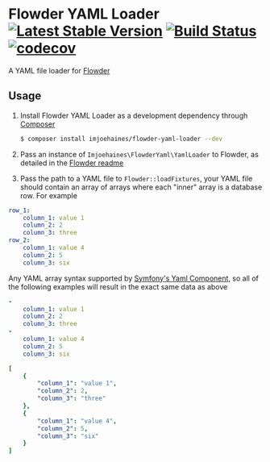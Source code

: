 # Flowder YAML Loader [![Latest Stable Version](https://poser.pugx.org/imjoehaines/flowder-yaml-loader/v/stable)](https://packagist.org/packages/imjoehaines/flowder-yaml-loader) [![Build Status](https://travis-ci.org/imjoehaines/flowder-yaml-loader.svg?branch=master)](https://travis-ci.org/imjoehaines/flowder-yaml-loader) [![codecov](https://codecov.io/gh/imjoehaines/flowder-yaml-loader/branch/master/graph/badge.svg)](https://codecov.io/gh/imjoehaines/flowder-yaml-loader)

A YAML file loader for [Flowder](https://github.com/imjoehaines/flowder)

## Usage

1. Install Flowder YAML Loader as a development dependency through [Composer](https://getcomposer.org/)

   ```sh
   $ composer install imjoehaines/flowder-yaml-loader --dev
   ```

2. Pass an instance of `Imjoehaines\FlowderYaml\YamlLoader` to Flowder, as detailed in the [Flowder readme](https://github.com/imjoehaines/flowder/blob/master/README.md#usage)

3. Pass the path to a YAML file to `Flowder::loadFixtures`, your YAML file should contain an array of arrays where each "inner" array is a database row. For example

```yaml
row_1:
    column_1: value 1
    column_2: 2
    column_3: three
row_2:
    column_1: value 4
    column_2: 5
    column_3: six
```

Any YAML array syntax supported by [Symfony's Yaml Component](http://symfony.com/doc/current/components/yaml.html), so all of the following examples will result in the exact same data as above

```yaml
-
    column_1: value 1
    column_2: 2
    column_3: three
-
    column_1: value 4
    column_2: 5
    column_3: six
```

```yaml
[
    {
        "column_1": "value 1",
        "column_2": 2,
        "column_3": "three"
    },
    {
        "column_1": "value 4",
        "column_2": 5,
        "column_3": "six"
    }
]
```
